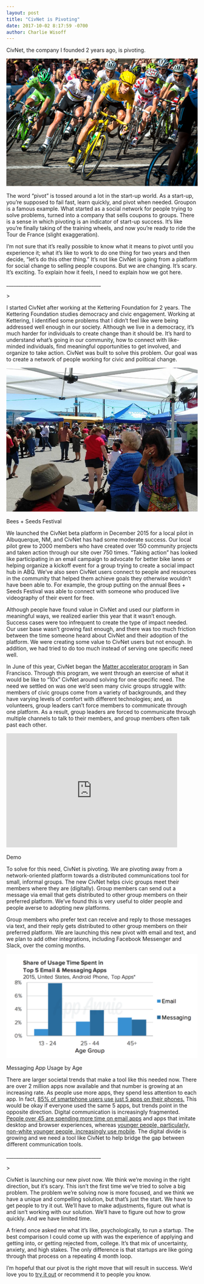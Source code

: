 ```yaml
---
layout: post
title: "CivNet is Pivoting"
date: 2017-10-02 8:17:59 -0700
author: Charlie Wisoff
---
```

<p>CivNet, the company I founded 2 years ago, is pivoting.</p>

<div class="blog_image_container_right">
	<img src="/images/tour_de_france.jpg" class="blog_image">
</div>

<p>The word “pivot” is tossed around a lot in the start-up world. As a start-up, you’re supposed to fail fast, learn quickly, and pivot when needed. Groupon is a famous example. What started as a social network for people trying to solve problems, turned into a company that sells coupons to groups. There is a sense in which pivoting is an indicator of start-up success. It’s like you’re finally taking of the training wheels, and now you’re ready to ride the Tour de France (slight exaggeration).</p>

<p>I’m not sure that it’s really possible to know what it means to pivot until you experience it; what it’s like to work to do one thing for two years and then decide, “let’s do this other thing.” It’s not like CivNet is going from a platform for social change to selling people coupons. But we are changing. It’s scary. It’s exciting. To explain how it feels, I need to explain how we got here.
</p>

<p class="blog_divider">_______________________________________</p>>

<p>I started CivNet after working at the Kettering Foundation for 2 years. The Kettering Foundation studies democracy and civic engagement. Working at Kettering, I identified some problems that I didn’t feel like were being addressed well enough in our society. Although we live in a democracy, it’s much harder for individuals to create change than it should be. It’s hard to understand what’s going in our community, how to connect with like-minded individuals, find meaningful opportunities to get involved, and organize to take action. CivNet was built to solve this problem. Our goal was to create a network of people working for civic and political change.</p>

<div class="blog_image_container_left">
	<img src="/images/bees_and_seeds.jpg" class="blog_image">
	<p class="blog_subtitle">Bees + Seeds Festival</p> 
</div>

<p>We launched the CivNet beta platform in December 2015 for a local pilot in Albuquerque, NM, and CivNet has had some moderate success. Our local pilot grew to 2000 members who have created over 150 community projects and taken action through our site over 750 times. “Taking action” has looked like participating in an email campaign to advocate for better bike lanes or helping organize a kickoff event for a group trying to create a social impact hub in ABQ. We’ve also seen CivNet users connect to people and resources in the community that helped them achieve goals they otherwise wouldn’t have been able to. For example, the group putting on the annual Bees + Seeds Festival was able to connect with someone who produced live videography of their event for free.</p>

<p>Although people have found value in CivNet and used our platform in meaningful ways, we realized earlier this year that it wasn’t enough. Success cases were too infrequent to create the type of impact needed. Our user base wasn’t growing fast enough, and there was too much friction between the time someone heard about CivNet and their adoption of the platform. We were creating some value to CivNet users but not enough. In addition, we had tried to do too much instead of serving one specific need well.</p>

<p>In June of this year, CivNet began the <a href="http://matter.vc">Matter accelerator program</a> in San Francisco. Through this program, we went through an exercise of what it would be like to “10x” CivNet around solving for one specific need. The need we settled on was one we’d seen many civic groups struggle with: members of civic groups come from a variety of backgrounds, and they have varying levels of comfort with different technologies; and, as volunteers, group leaders can’t force members to communicate through one platform. As a result, group leaders are forced to communicate through multiple channels to talk to their members, and group members often talk past each other.</p>

<div class="blog_image_container_right">
	<iframe width="450" height="300" src="https://www.youtube.com/embed/AiZ9UuCQecw" frameborder="0" allowfullscreen></iframe>
	<p class="blog_subtitle">Demo</p> 
</div>

<p>To solve for this need, CivNet is pivoting. We are pivoting away from a network-oriented platform towards a distributed communications tool for small, informal groups. The new CivNet helps civic groups meet their members where they are (digitally). Group members can send out a message via email that gets distributed to other group members on their preferred platform. We’ve found this is very useful to older people and people averse to adopting new platforms.</p>
 
<p> Group members who prefer text can receive and reply to those messages via text, and their reply gets distributed to other group members on their preferred platform. We are launching this new pivot with email and text, and we plan to add other integrations, including Facebook Messenger and Slack, over the coming months.</p>

<div class="blog_image_container_left">
	<img src="/images/demographics.png" class="blog_image">
	<p class="blog_subtitle">Messaging App Usage by Age</p> 
</div>

<p>There are larger societal trends that make a tool like this needed now. There are over 2 million apps now available and that number is growing at an increasing rate. As people use more apps, they spend less attention to each app. In fact, <a href="http://fortune.com/2016/08/16/app-fatigue-is-taking-a-toll-on-smartphone-owners/">85% of smartphone users use just 5 apps on their phones.</a> This would be okay if everyone used the same 5 apps, but trends point in the opposite direction. Digital communication is increasingly fragmented. <a href="https://techcrunch.com/2016/03/24/email-is-dying-among-mobiles-youngest-users/">People over 45 are spending more time on email apps</a> and apps that imitate desktop and browser experiences, whereas <a href= "http://www.pewinternet.org/fact-sheet/mobile/">younger people, particularly, non-white younger people, increasingly use mobile</a>. The digital divide is growing and we need a tool like CivNet to help bridge the gap between different communication tools.</p>

<p class="blog_divider">_______________________________________</p>>

<p>CivNet is launching our new pivot now. We think we’re moving in the right direction, but it’s scary. This isn’t the first time we’ve tried to solve a big problem. The problem we’re solving now is more focused, and we think we have a unique and compelling solution, but that’s just the start. We have to get people to try it out. We’ll have to make adjustments, figure out what is and isn’t working with our solution. We’ll have to figure out how to grow quickly. And we have limited time.</p>

<p>A friend once asked me what it’s like, psychologically, to run a startup. The best comparison I could come up with was the experience of applying and getting into, or getting rejected from, college. It’s that mix of uncertainty, anxiety, and high stakes. The only difference is that startups are like going through that process on a repeating 4 month loop.</p>

<p>I’m hopeful that our pivot is the right move that will result in success. We’d love you to <a href="http://civnet.com">try it out</a> or recommend it to people you know.</p>
	
